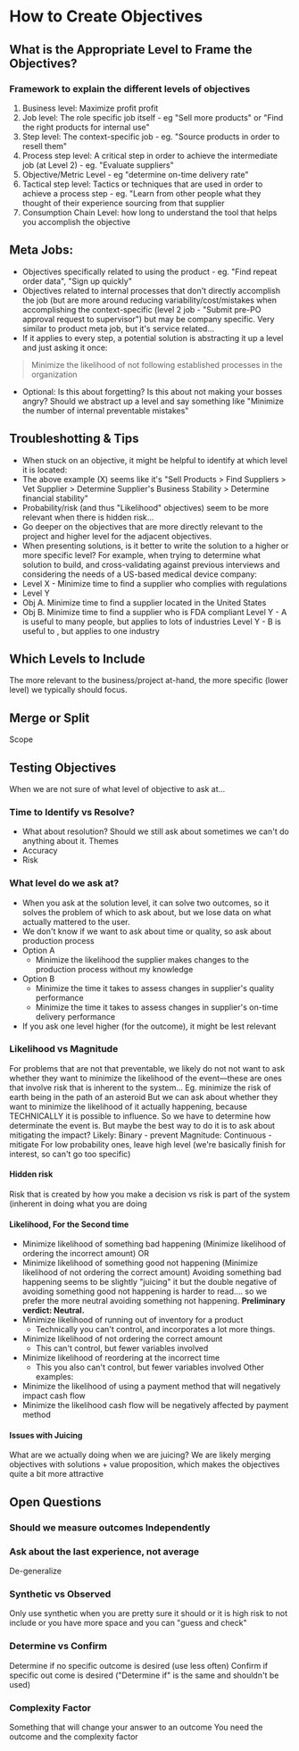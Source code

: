 # How to Create Objectives
## What is the Appropriate Level to Frame the Objectives?
### Framework to explain the different levels of objectives
1. Business level: Maximize profit profit
2. Job level: The role specific job itself - eg "Sell more products" or "Find the right products for internal use"
3. Step level: The context-specific job  - eg. "Source products in order to resell them"
4. Process step level: A critical step in order to achieve the intermediate job (at Level 2) - eg. "Evaluate suppliers"
5. Objective/Metric Level - eg "determine on-time delivery rate"
6. Tactical step level: Tactics or techniques that are used in order to achieve a process step - eg. "Learn from other people what they thought of their experience sourcing from that supplier
7. Consumption Chain Level: how long to understand the tool that helps you accomplish the objective
## Meta Jobs:
+ Objectives specifically related to using the product - eg. "Find repeat order data", "Sign up quickly"
+ Objectives related to internal processes that don't directly accomplish the job (but are more around reducing variability/cost/mistakes when accomplishing the context-specific (level 2 job - "Submit pre-PO approval request to supervisor") but may be company specific. Very similar to product meta job, but it's service related...
+ If it applies to every step, a potential solution is abstracting it up a level and just asking it once:
> Minimize the likelihood of not following established processes in the organization
  + Optional: Is this about forgetting? Is this about not making your bosses angry? Should we abstract up a level and say something like "Minimize the number of internal preventable mistakes"
## Troubleshotting & Tips
+ When stuck on an objective, it might be helpful to identify at which level it is located:
 + The above example (X) seems like it's "Sell Products > Find Suppliers > Vet Supplier > Determine Supplier's Business Stability > Determine financial stability"
+ Probability/risk (and thus "Likelihood" objectives) seem to be more relevant when there is hidden risk...
+ Go deeper on the objectives that are more directly relevant to the project and higher level for the adjacent objectives.
+ When presenting solutions, is it better to write the solution to a higher or more specific level?
For example, when trying to determine what solution to build, and cross-validating against previous interviews and considering the needs of a US-based medical device company:
+ Level X - Minimize time to find a supplier who complies with regulations
+ Level Y
+ Obj A. Minimize time to find a supplier located in the United States
+ Obj B. Minimize time to find a supplier who is FDA compliant
Level Y - A is useful to many people, but applies to lots of industries
Level Y - B is useful to , but applies to one industry
## Which Levels to Include
The more relevant to the business/project at-hand, the more specific (lower level) we typically should focus. 
## Merge or Split
Scope
## Testing Objectives
When we are not sure of what level of objective to ask at...
### Time to Identify vs Resolve?
+ What about resolution? Should we still ask about sometimes we can't do anything about it.
Themes
+ Accuracy
+ Risk
### What level do we ask at?
+ When you ask at the solution level, it can solve two outcomes, so it solves the problem of which to ask about, but we lose data on what actually mattered to the user.
+ We don't know if we want to ask about time or quality, so ask about production process
+ Option A
  + Minimize the likelihood the supplier makes changes to the production process without my knowledge
+ Option B
  + Minimize the time it takes to assess changes in supplier's quality performance
  + Minimize the time it takes to assess changes in supplier's on-time delivery performance
+ If you ask one level higher (for the outcome), it might be lest relevant
### Likelihood vs Magnitude
For problems that are not that preventable, we likely do not not want to ask whether they want to minimize the likelihood of the event—these are ones that involve risk that is inherent to the system...
Eg. minimize the risk of earth being in the path of an asteroid
But we can ask about whether they want to minimize the likelihood of it actually happening, because TECHNICALLY it is possible to influence.
So we have to determine how determinate the event is.
But maybe the best way to do it is to ask about mitigating the impact?
Likely: Binary - prevent
Magnitude: Continuous - mitigate
For low probability ones, leave high level (we're basically finish for interest, so can't go too specific)
#### Hidden risk
Risk that is created by how you make a decision vs risk is part of the system (inherent in doing what you are doing
#### Likelihood, For the Second time
+ Minimize likelihood of something bad happening (Minimize likelihood of ordering the incorrect amount)
OR
+ Minimize likelihood of something good not happening (Minimize likelihood of not ordering the correct amount)
Avoiding something bad happening seems to be slightly "juicing" it but the double negative of avoiding something good not happening is harder to read.... so we prefer the more neutral avoiding something not happening.
**Preliminary verdict: Neutral.**
+ Minimize likelihood of running out of inventory for a product
  + Technically you can't control, and incorporates a lot more things.
+ Minimize likelihood of not ordering the correct amount
  + This can't control, but fewer variables involved
+ Minimize likelihood of reordering at the incorrect time
  + This you also can't control, but fewer variables involved
Other examples:
+ Minimize the likelihood of using a payment method that will negatively impact cash flow 
+ Minimize the likelihood cash flow will be negatively affected by payment method
#### Issues with Juicing
What are we actually doing when we are juicing?
We are likely merging objectives with solutions + value proposition, which makes the objectives quite a bit more attractive
## Open Questions
### Should we measure outcomes Independently 
### Ask about the last experience, not average
De-generalize
### Synthetic vs Observed
Only use synthetic when you are pretty sure it should or it is high risk to not include or you have more space and you can "guess and check"
### Determine vs Confirm
Determine if no specific outcome is desired (use less often)
Confirm if specific out come is desired ("Determine if"  is the same and shouldn't be used)
### Complexity Factor
Something that will change your answer to an outcome
You need the outcome and the complexity factor
